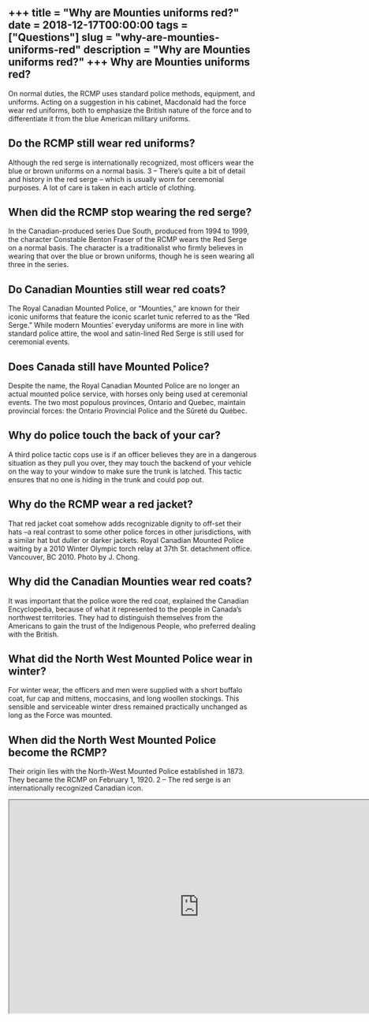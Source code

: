 +++
title = "Why are Mounties uniforms red?"
date = 2018-12-17T00:00:00
tags = ["Questions"]
slug = "why-are-mounties-uniforms-red"
description = "Why are Mounties uniforms red?"
+++
Why are Mounties uniforms red?
------------------------------

On normal duties, the RCMP uses standard police methods, equipment, and uniforms. Acting on a suggestion in his cabinet, Macdonald had the force wear red uniforms, both to emphasize the British nature of the force and to differentiate it from the blue American military uniforms.

Do the RCMP still wear red uniforms?
------------------------------------

Although the red serge is internationally recognized, most officers wear the blue or brown uniforms on a normal basis. 3 – There’s quite a bit of detail and history in the red serge – which is usually worn for ceremonial purposes. A lot of care is taken in each article of clothing.

When did the RCMP stop wearing the red serge?
---------------------------------------------

In the Canadian-produced series Due South, produced from 1994 to 1999, the character Constable Benton Fraser of the RCMP wears the Red Serge on a normal basis. The character is a traditionalist who firmly believes in wearing that over the blue or brown uniforms, though he is seen wearing all three in the series.

Do Canadian Mounties still wear red coats?
------------------------------------------

The Royal Canadian Mounted Police, or “Mounties,” are known for their iconic uniforms that feature the iconic scarlet tunic referred to as the “Red Serge.” While modern Mounties’ everyday uniforms are more in line with standard police attire, the wool and satin-lined Red Serge is still used for ceremonial events.

Does Canada still have Mounted Police?
--------------------------------------

Despite the name, the Royal Canadian Mounted Police are no longer an actual mounted police service, with horses only being used at ceremonial events. The two most populous provinces, Ontario and Quebec, maintain provincial forces: the Ontario Provincial Police and the Sûreté du Québec.

Why do police touch the back of your car?
-----------------------------------------

A third police tactic cops use is if an officer believes they are in a dangerous situation as they pull you over, they may touch the backend of your vehicle on the way to your window to make sure the trunk is latched. This tactic ensures that no one is hiding in the trunk and could pop out.

Why do the RCMP wear a red jacket?
----------------------------------

That red jacket coat somehow adds recognizable dignity to off-set their hats –a real contrast to some other police forces in other jurisdictions, with a similar hat but duller or darker jackets. Royal Canadian Mounted Police waiting by a 2010 Winter Olympic torch relay at 37th St. detachment office. Vancouver, BC 2010. Photo by J. Chong.

Why did the Canadian Mounties wear red coats?
---------------------------------------------

It was important that the police wore the red coat, explained the Canadian Encyclopedia, because of what it represented to the people in Canada’s northwest territories. They had to distinguish themselves from the Americans to gain the trust of the Indigenous People, who preferred dealing with the British.

What did the North West Mounted Police wear in winter?
------------------------------------------------------

For winter wear, the officers and men were supplied with a short buffalo coat, fur cap and mittens, moccasins, and long woollen stockings. This sensible and serviceable winter dress remained practically unchanged as long as the Force was mounted.

When did the North West Mounted Police become the RCMP?
-------------------------------------------------------

Their origin lies with the North-West Mounted Police established in 1873. They became the RCMP on February 1, 1920. 2 – The red serge is an internationally recognized Canadian icon.

<iframe allow="accelerometer; autoplay; clipboard-write; encrypted-media; gyroscope; picture-in-picture" allowfullscreen="" class="__youtube_prefs__  epyt-is-override  no-lazyload" data-no-lazy="1" data-origheight="433" data-origwidth="770" data-skipgform_ajax_framebjll="" height="433" id="_ytid_92190" loading="lazy" src="https://www.youtube.com/embed/VbxN8VjVMqU?enablejsapi=1&autoplay=0&cc_load_policy=0&cc_lang_pref=&iv_load_policy=1&loop=0&modestbranding=0&rel=1&fs=1&playsinline=0&autohide=2&theme=dark&color=red&controls=1&" title="YouTube player" width="770"></iframe>